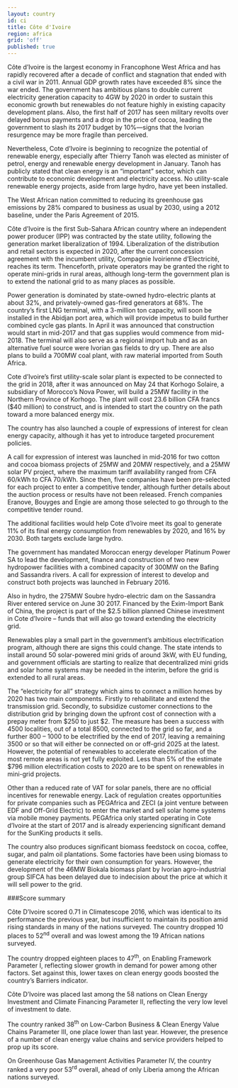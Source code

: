 ```yaml
---
layout: country
id: ci
title: Côte d'Ivoire
region: africa
grid: 'off'
published: true
---
```


Côte d’Ivoire is the largest economy in Francophone West Africa and has rapidly recovered after a decade of conflict and stagnation that ended with a civil war in 2011. Annual GDP growth rates have exceeded 8% since the war ended. The government has ambitious plans to double current electricity generation capacity to 4GW by 2020 in order to sustain this economic growth but renewables do not feature highly in existing capacity development plans. Also, the first half of 2017 has seen military revolts over delayed bonus payments and a drop in the price of cocoa, leading the government to slash its 2017 budget by 10%—signs that the Ivorian resurgence may be more fragile than perceived.

Nevertheless, Cote d’Ivoire is beginning to recognize the potential of renewable energy, especially after Thierry Tanoh was elected as minister of petrol, energy and renewable energy development in January. Tanoh has publicly stated that clean energy is an “important” sector, which can contribute to economic development and electricity access. No utility-scale renewable energy projects, aside from large hydro, have yet been installed.

The West African nation committed to reducing its greenhouse gas emissions by 28% compared to business as usual by 2030, using a 2012 baseline, under the Paris Agreement of 2015.

Côte d’Ivoire is the first Sub-Sahara African country where an independent power producer (IPP) was contracted by the state utility, following the generation market liberalization of 1994. Liberalization of the distribution and retail sectors is expected in 2020, after the current concession agreement with the incumbent utility, Compagnie Ivoirienne d’Electricité, reaches its term. Thenceforth, private operators may be granted the right to operate mini-grids in rural areas, although long-term the government plan is to extend the national grid to as many places as possible. 

Power generation is dominated by state-owned hydro-electric plants at about 32%, and privately-owned gas-fired generators at 68%. The country’s first LNG terminal, with a 3-million ton capacity, will soon be installed in the Abidjan port area, which will provide impetus to build further combined cycle gas plants. In April it was announced that construction would start in mid-2017 and that gas supplies would commence from mid-2018. The terminal will also serve as a regional import hub and as an alternative fuel source were Ivorian gas fields to dry up. There are also plans to build a 700MW coal plant, with raw material imported from South Africa.

Cote d’Ivoire’s first utility-scale solar plant is expected to be connected to the grid in 2018, after it was announced on May 24 that Korhogo Solaire, a subsidiary of Morocco’s Nova Power, will build a 25MW facility in the Northern Province of Korhogo. The plant will cost 23.6 billion CFA francs ($40 million) to construct, and is intended to start the country on the path toward a more balanced energy mix.

The country has also launched a couple of expressions of interest for clean energy capacity, although it has yet to introduce targeted procurement policies.

A call for expression of interest was launched in mid-2016 for two cotton and cocoa biomass projects of 25MW and 20MW respectively, and a 25MW solar PV project, where the maximum tariff availability ranged from CFA 60/kWh to CFA 70/kWh. Since then, five companies have been pre-selected for each project to enter a competitive tender, although further details about the auction process or results have not been released. French companies Eranove, Bouyges and Engie are among those selected to go through to the competitive tender round. 

The additional facilities would help Cote d’Ivoire meet its goal to generate 11% of its final energy consumption from renewables by 2020, and 16% by 2030. Both targets exclude large hydro.

The government has mandated Moroccan energy developer Platinum Power SA to lead the development, finance and construction of two new hydropower facilities with a combined capacity of 300MW on the Bafing and Sassandra rivers. A call for expression of interest to develop and construct both projects was launched in February 2016.

Also in hydro, the 275MW Soubre hydro-electric dam on the Sassandra River entered service on June 30 2017. Financed by the Exim-Import Bank of China, the project is part of the $2.5 billion planned Chinese investment in Cote d’Ivoire – funds that will also go toward extending the electricity grid.

Renewables play a small part in the government’s ambitious electrification program, although there are signs this could change. The state intends to install around 50 solar-powered mini grids of around 3kW, with EU funding, and government officials are starting to realize that decentralized mini grids and solar home systems may be needed in the interim, before the grid is extended to all rural areas.

The “electricity for all” strategy which aims to connect a million homes by 2020 has two main components. Firstly to rehabilitate and extend the transmission grid. Secondly, to subsidize customer connections to the distribution grid by bringing down the upfront cost of connection with a prepay meter from $250 to just $2. The measure has been a success with 4500 localities, out of a total 8500, connected to the grid so far, and a further 800 – 1000 to be electrified by the end of 2017, leaving a remaining 3500 or so that will either be connected on or off-grid 2025 at the latest. However, the potential of renewables to accelerate electrification of the most remote areas is not yet fully exploited. Less than 5% of the estimate $796 million electrification costs to 2020 are to be spent on renewables in mini-grid projects.

Other than a reduced rate of VAT for solar panels, there are no official incentives for renewable energy. Lack of regulation creates opportunities for private companies such as PEGAfrica and ZECI (a joint venture between EDF and Off-Grid Electric) to enter the market and sell solar home systems via mobile money payments. PEGAfrica only started operating in Cote d’Ivoire at the start of 2017 and is already experiencing significant demand for the SunKing products it sells.

The country also produces significant biomass feedstock on cocoa, coffee, sugar, and palm oil plantations. Some factories have been using biomass to generate electricity for their own consumption for years. However, the development of the 46MW Biokala biomass plant by Ivorian agro-industrial group SIFCA has been delayed due to indecision about the price at which it will sell power to the grid. 

###Score summary

Côte D’Ivoire scored 0.71 in Climatescope 2016, which was identical to its performance the previous year, but insufficient to maintain its position amid rising standards in many of the nations surveyed. The country dropped 10 places to 52<sup>nd</sup> overall and was lowest among the 19 African nations surveyed. 

The country dropped eighteen places to 47<sup>th</sup>, on Enabling Framework Parameter I, reflecting slower growth in demand for power among other factors. Set against this, lower taxes on clean energy goods boosted the country’s Barriers indicator.
 
Côte D’Ivoire was placed last among the 58 nations on Clean Energy Investment and Climate Financing Parameter II, reflecting the very low level of investment to date.

The country ranked 38<sup>th</sup> on Low-Carbon Business & Clean Energy Value Chains Parameter III, one place lower than last year. However, the presence of a number of clean energy value chains and service providers helped to prop up its score.

On Greenhouse Gas Management Activities Parameter IV, the country ranked a very poor 53<sup>rd</sup> overall, ahead of only Liberia among the African nations surveyed.
